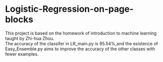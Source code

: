 # Logistic-Regression-on-page-blocks
This project is based on the homework of introduction to machine learning taught by Zhi-hua Zhou.<br>
The accuracy of the classifer in LR_main.py is 95.54%,and the existence of Easy_Ensemble.py aims to improve the accuracy of the other classes with fewer examples.
